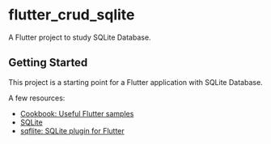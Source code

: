 # flutter_crud_sqlite

A Flutter project to study SQLite Database.

## Getting Started

This project is a starting point for a Flutter application with SQLite Database.

A few resources:

- [Cookbook: Useful Flutter samples](https://docs.flutter.dev/cookbook)
- [SQLite](https://www.sqlite.org/)
- [sqflite: SQLite plugin for Flutter](https://pub.dev/packages/sqflite)